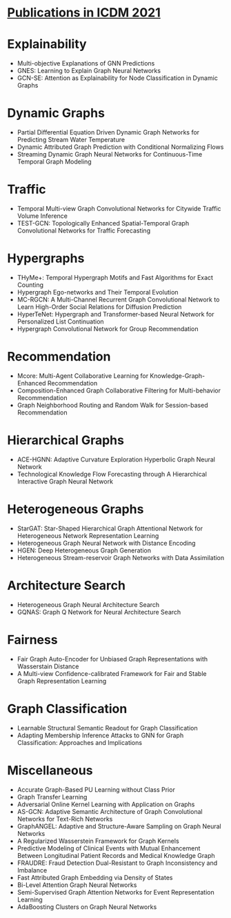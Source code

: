 # [Publications in ICDM 2021](https://icdm2021.auckland.ac.nz/accepted-papers/)



# Explainability
- Multi-objective Explanations of GNN Predictions
- GNES: Learning to Explain Graph Neural Networks
- GCN-SE: Attention as Explainability for Node Classification in Dynamic Graphs



# Dynamic Graphs
- Partial Differential Equation Driven Dynamic Graph Networks for Predicting Stream Water Temperature
- Dynamic Attributed Graph Prediction with Conditional Normalizing Flows
- Streaming Dynamic Graph Neural Networks for Continuous-Time Temporal Graph Modeling



# Traffic
- Temporal Multi-view Graph Convolutional Networks for Citywide Traffic Volume Inference
- TEST-GCN: Topologically Enhanced Spatial-Temporal Graph Convolutional Networks for Traffic Forecasting



# Hypergraphs
- THyMe+: Temporal Hypergraph Motifs and Fast Algorithms for Exact Counting
- Hypergraph Ego-networks and Their Temporal Evolution
- MC-RGCN: A Multi-Channel Recurrent Graph Convolutional Network to Learn High-Order Social Relations for Diffusion Prediction
- HyperTeNet: Hypergraph and Transformer-based Neural Network for Personalized List Continuation
- Hypergraph Convolutional Network for Group Recommendation



# Recommendation
- Mcore: Multi-Agent Collaborative Learning for Knowledge-Graph-Enhanced Recommendation
- Composition-Enhanced Graph Collaborative Filtering for Multi-behavior Recommendation
- Graph Neighborhood Routing and Random Walk for Session-based Recommendation



# Hierarchical Graphs
- ACE-HGNN: Adaptive Curvature Exploration Hyperbolic Graph Neural Network
- Technological Knowledge Flow Forecasting through A Hierarchical Interactive Graph Neural Network



# Heterogeneous Graphs
- StarGAT: Star-Shaped Hierarchical Graph Attentional Network for Heterogeneous Network Representation Learning
- Heterogeneous Graph Neural Network with Distance Encoding
- HGEN: Deep Heterogeneous Graph Generation
- Heterogeneous Stream-reservoir Graph Networks with Data Assimilation



# Architecture Search
- Heterogeneous Graph Neural Architecture Search
- GQNAS: Graph Q Network for Neural Architecture Search



# Fairness
- Fair Graph Auto-Encoder for Unbiased Graph Representations with Wasserstain Distance
- A Multi-view Confidence-calibrated Framework for Fair and Stable Graph Representation Learning



# Graph Classification
- Learnable Structural Semantic Readout for Graph Classification
- Adapting Membership Inference Attacks to GNN for Graph Classification: Approaches and Implications



# Miscellaneous
- Accurate Graph-Based PU Learning without Class Prior
- Graph Transfer Learning
- Adversarial Online Kernel Learning with Application on Graphs
- AS-GCN: Adaptive Semantic Architecture of Graph Convolutional Networks for Text-Rich Networks
- GraphANGEL: Adaptive and Structure-Aware Sampling on Graph Neural Networks
- A Regularized Wasserstein Framework for Graph Kernels
- Predictive Modeling of Clinical Events with Mutual Enhancement Between Longitudinal Patient Records and Medical Knowledge Graph
- FRAUDRE: Fraud Detection Dual-Resistant to Graph Inconsistency and Imbalance
- Fast Attributed Graph Embedding via Density of States
- Bi-Level Attention Graph Neural Networks
- Semi-Supervised Graph Attention Networks for Event Representation Learning
- AdaBoosting Clusters on Graph Neural Networks